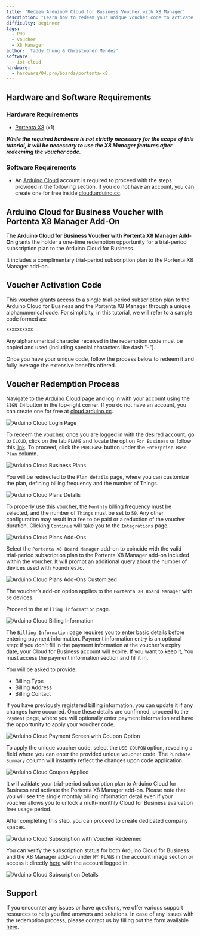 ```yaml
---
title: 'Redeem Arduino® Cloud for Business Voucher with X8 Manager'
description: "Learn how to redeem your unique voucher code to activate the Arduino Cloud for business subscriptions with the Portenta X8 Manager add-on."
difficulty: beginner 
tags:
  - PRO
  - Voucher
  - X8 Manager
author: 'Taddy Chung & Christopher Mendez'
software:
  - iot-cloud
hardware:
  - hardware/04.pro/boards/portenta-x8
---
```


## Hardware and Software Requirements

### Hardware Requirements

* [Portenta X8](https://store.arduino.cc/products/portenta-x8) (x1)

***While the required hardware is not strictly necessary for the scope of this tutorial, it will be necessary to use the X8 Manager features after redeeming the voucher code.***

### Software Requirements

- An [Arduino Cloud](https://cloud.arduino.cc/) account is required to proceed with the steps provided in the following section. If you do not have an account, you can create one for free inside [cloud.arduino.cc](https://cloud.arduino.cc/home/?get-started=true).

## Arduino Cloud for Business Voucher with Portenta X8 Manager Add-On

The __Arduino Cloud for Business Voucher with Portenta X8 Manager Add-On__ grants the holder a one-time redemption opportunity for a trial-period subscription plan to the Arduino Cloud for Business.

It includes a complimentary trial-period subscription plan to the Portenta X8 Manager add-on.

## Voucher Activation Code

This voucher grants access to a single trial-period subscription plan to the Arduino Cloud for Business and the Portenta X8 Manager through a unique alphanumerical code. For simplicity, in this tutorial, we will refer to a sample code formed as:

`XXXXXXXXXX`

Any alphanumerical character received in the redemption code must be copied and used (including special characters like dash "-").

Once you have your unique code, follow the process below to redeem it and fully leverage the extensive benefits offered.

## Voucher Redemption Process

Navigate to the [Arduino Cloud](https://cloud.arduino.cc/) page and log in with your account using the `SIGN IN` button in the top-right corner. If you do not have an account, you can create one for free at [cloud.arduino.cc](https://cloud.arduino.cc/home/?get-started=true).

![Arduino Cloud Login Page](assets/voucher_red_login.png)

To redeem the voucher, once you are logged in with the desired account, go to `CLOUD`, click on the tab `PLANS` and locate the option `For Business` or follow this [link](https://cloud.arduino.cc/plans#business). To proceed, click the `PURCHASE` button under the `Enterprise Base Plan` column.

![Arduino Cloud Business Plans](assets/voucher_red_plans_screen.png)

You will be redirected to the `Plan details` page, where you can customize the plan, defining billing frequency and the number of Things.

![Arduino Cloud Plans Details](assets/voucher_red_plans_details.png)

To properly use this voucher, the `Monthly` billing frequency must be selected, and the number of `Things` must be set to `50`. Any other configuration may result in a fee to be paid or a reduction of the voucher duration. Clicking `Continue` will take you to the `Integrations` page.

![Arduino Cloud Plans Add-Ons](assets/voucher_red_plans_addons.png)

Select the `Portenta X8 Board Manager` add-on to coincide with the valid trial-period subscription plan to the Portenta X8 Manager add-on included within the voucher. It will prompt an additional query about the number of devices used with Foundries.io.

![Arduino Cloud Plans Add-Ons Customized](assets/voucher_red_plans_addons_custom.png)

The voucher’s add-on option applies to the `Portenta X8 Board Manager` with `50` devices.

Proceed to the `Billing information` page.

![Arduino Cloud Billing Information](assets/voucher_red_billInfo.png)

The `Billing Information` page requires you to enter basic details before entering payment information. Payment information entry is an optional step: if you don't fill in the payment information at the voucher's expiry date, your Cloud for Business account will expire. If you want to keep it, You must access the payment information section and fill it in. 

You will be asked to provide:

- Billing Type
- Billing Address
- Billing Contact

If you have previously registered billing information, you can update it if any changes have occurred. Once these details are confirmed, proceed to the `Payment` page, where you will optionally enter payment information and have the opportunity to apply your voucher code.

![Arduino Cloud Payment Screen with Coupon Option](assets/voucher_red_payment_couponOpt.png)

To apply the unique voucher code, select the `USE COUPON` option, revealing a field where you can enter the provided unique voucher code. The `Purchase Summary` column will instantly reflect the changes upon code application.

![Arduino Cloud Coupon Applied](assets/voucher_red_payment_discountApplied.png)

It will validate your trial-period subscription plan to Arduino Cloud for Business and activate the Portenta X8 Manager add-on. Please note that you will see the single monthly billing information detail even if your voucher allows you to unlock a multi-monthly Cloud for Business evaluation free usage period.

After completing this step, you can proceed to create dedicated company spaces.

![Arduino Cloud Subscription with Voucher Redeemed](assets/voucher_red_finished.png)

You can verify the subscription status for both Arduino Cloud for Business and the X8 Manager add-on under `MY PLANS` in the account image section or access it directly [here](https://digital-store.arduino.cc/subscriptions/plans) with the account logged in.

![Arduino Cloud Subscription Details](assets/voucher_red_plans_detailsIndepth.png)

## Support

If you encounter any issues or have questions, we offer various support resources to help you find answers and solutions. In case of any issues with the redemption process, please contact us by filling out the form available [here](arduino.cc/en/contact-us/).
